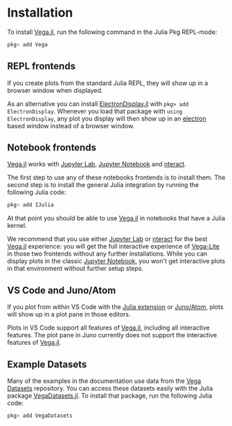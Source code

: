 # Installation

To install [Vega.jl](https://github.com/queryverse/Vega.jl), run the following command in the Julia Pkg REPL-mode:

```julia
pkg> add Vega
```

## REPL frontends

If you create plots from the standard Julia REPL, they will show up in a browser window when displayed.

As an alternative you can install [ElectronDisplay.jl](https://github.com/queryverse/ElectronDisplay.jl) with `pkg> add ElectronDisplay`. Whenever you load that package with `using ElectronDisplay`, any plot you display will then show up in an [electron](https://electronjs.org/) based window instead of a browser window.

## Notebook frontends

[Vega.jl](https://github.com/queryverse/Vega.jl) works with [Jupyter Lab](https://github.com/jupyterlab/jupyterlab), [Jupyter Notebook](http://jupyter.org/) and [nteract](https://nteract.io/).

The first step to use any of these notebooks frontends is to install them. The second step is to install the general Julia integration by running the following Julia code:

```julia
pkg> add IJulia
```

At that point you should be able to use [Vega.jl](https://github.com/queryverse/Vega.jl) in notebooks that have a Julia kernel.

We recommend that you use either [Jupyter Lab](https://github.com/jupyterlab/jupyterlab) or [nteract](https://nteract.io/) for the best [Vega.jl](https://github.com/queryverse/Vega.jl) experience: you will get the full interactive experience of [Vega-Lite](https://github.com/vega/vega-lite) in those two frontends without any further installations. While you can display plots in the classic [Jupyter Notebook](http://jupyter.org/), you won't get interactive plots in that environment without further setup steps.

## VS Code and Juno/Atom

If you plot from within VS Code with the [Julia extension](https://marketplace.visualstudio.com/items?itemName=julialang.language-julia) or [Juno/Atom](http://junolab.org/), plots will show up in a plot pane in those editors.

Plots in VS Code support all features of [Vega.jl](https://github.com/queryverse/Vega.jl), including all interactive features. The plot pane in Juno currently does not support the interactive features of [Vega.jl](https://github.com/queryverse/Vega.jl).

## Example Datasets

Many of the examples in the documentation use data from the [Vega Datasets](https://github.com/vega/vega-datasets) repository. You can access these datasets easily with the Julia package [VegaDatasets.jl](https://github.com/queryverse/VegaDatasets.jl). To install that package, run the following Julia code:

```julia
pkg> add VegaDatasets
```
